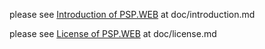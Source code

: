 

please see [Introduction of PSP.WEB](doc/introduction.md) at doc/introduction.md

please see [License of PSP.WEB](doc/license.md) at doc/license.md